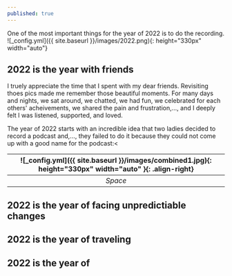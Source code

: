 ```yaml
---
published: true
---
```


One of the most important things for the year of 2022 is to do the recording.
![_config.yml]({{ site.baseurl }}/images/2022.png){: height="330px" width="auto"}
## 2022 is the year with friends
I truely appreciate the time that I spent with my dear friends. Revisiting thoes pics made me remember those beautiful moments. For many days and nights, we sat around, we chatted, we had fun, we celebrated for each others' acheivements, we shared the pain and frustration,..., and I deeply felt I was listened, supported, and loved.

The year of 2022 starts with an incredible idea that two ladies decided to record a podcast and,..., they failed to do it because they could not come up with a good name for the podcast:<

|![_config.yml]({{ site.baseurl }}/images/combined1.jpg){: height="330px" width="auto" }{: .align-right}| 
|:--:| 
| *Space* |


## 2022 is the year of facing unpredictiable changes


## 2022 is the year of traveling

## 2022 is the year of
